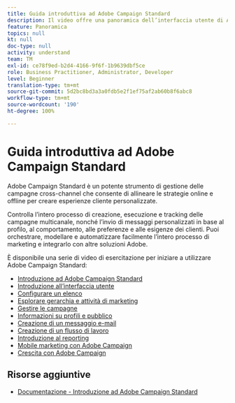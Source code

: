 ```yaml
---
title: Guida introduttiva ad Adobe Campaign Standard
description: Il video offre una panoramica dell’interfaccia utente di Adobe Campaign Standard, delle funzioni chiave e delle funzionalità di base.
feature: Panoramica
topics: null
kt: null
doc-type: null
activity: understand
team: TM
exl-id: ce78f9ed-b2d4-4166-9f6f-1b9639dbf5ce
role: Business Practitioner, Administrator, Developer
level: Beginner
translation-type: tm+mt
source-git-commit: 5d2bc8bd3a3a0fdb5e2f1ef75af2ab60b8f6abc8
workflow-type: tm+mt
source-wordcount: '190'
ht-degree: 100%

---
```


# Guida introduttiva ad Adobe Campaign Standard

 Adobe Campaign Standard è un potente strumento di gestione delle campagne cross-channel che consente di allineare le strategie online e offline per creare esperienze cliente personalizzate.

Controlla l’intero processo di creazione, esecuzione e tracking delle campagne multicanale, nonché l’invio di messaggi personalizzati in base al profilo, al comportamento, alle preferenze e alle esigenze dei clienti. Puoi orchestrare, modellare e automatizzare facilmente l’intero processo di marketing e integrarlo con altre soluzioni Adobe.

È disponibile una serie di video di esercitazione per iniziare a utilizzare Adobe Campaign Standard:

* [Introduzione ad Adobe Campaign Standard](/help/getting-started/adobe-campaign-standard-introduction.md)
* [Introduzione all’interfaccia utente](/help/getting-started/getting-started-with-the-ui.md)
* [Configurare un elenco](/help/getting-started/configure-a-list.md)
* [Esplorare gerarchia e attività di marketing](/help/getting-started/explore-hierarchy-and-marketing-activities.md)
* [Gestire le campagne](/help/getting-started/managing-campaigns.md)
* [Informazioni su profili e pubblico](/help/getting-started/understanding-profiles-and-audiences.md)
* [Creazione di un messaggio e-mail](https://experienceleague.adobe.com/docs/campaign-standard-learn/tutorials/communication-channels/email/create-email-from-homepage.html?lang=it)
* [Creazione di un flusso di lavoro](/help/managing-processes-and-data/creating-a-workflow.md)
* [Introduzione al reporting](/help/getting-started/reporting-with-adobe-campaign-introduction.md)
* [Mobile marketing con Adobe Campaign](/help/getting-started/mobile-marketing-with-adobe-campaign.md)
* [Crescita con Adobe Campaign](/help/getting-started/growing-with-adobe-campaign.md)

## Risorse aggiuntive

* [Documentazione - Introduzione ad Adobe Campaign Standard](https://docs.adobe.com/content/help/it-IT/campaign-standard/using/getting-started/about-campaign-standard.html)
